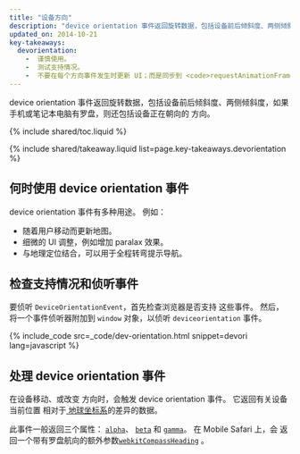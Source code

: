 ```yaml
---
title: "设备方向"
description: "device orientation 事件返回旋转数据，包括设备前后倾斜度、两侧倾斜度，如果手机或笔记本电脑有罗盘，则还包括设备正在朝向的 方向。"
updated_on: 2014-10-21
key-takeaways:
  devorientation: 
    -  谨慎使用。
    -  测试支持情况。
    -  不要在每个方向事件发生时更新 UI；而是同步到 <code>requestAnimationFrame。</code>
---
```


<p class="intro">
  device orientation 事件返回旋转数据，包括设备前后倾斜度、两侧倾斜度，如果手机或笔记本电脑有罗盘，则还包括设备正在朝向的 方向。
</p>

{% include shared/toc.liquid %}

{% include shared/takeaway.liquid list=page.key-takeaways.devorientation %}

## 何时使用 device orientation 事件

device orientation 事件有多种用途。  例如：

<ul>
  <li>随着用户移动而更新地图。</li>
  <li>细微的 UI 调整，例如增加 paralax 效果。</li>
  <li>与地理定位结合，可以用于全程转弯提示导航。</li>
</ul>

## 检查支持情况和侦听事件

要侦听 `DeviceOrientationEvent`，首先检查浏览器是否支持
这些事件。  然后，将一个事件侦听器附加到 `window` 
对象，以侦听 `deviceorientation` 事件。 

{% include_code src=_code/dev-orientation.html snippet=devori lang=javascript %}

## 处理 device orientation 事件

在设备移动、或改变
方向时，会触发 device orientation 事件。  它返回有关设备当前位置
相对于<a href="index.html#earth-coordinate-frame"> 
地球坐标系</a>的差异的数据。

此事件一般返回三个属性：
<a href="index.html#rotation-data">`alpha`</a>、
<a href="index.html#rotation-data">`beta`</a> 和 
<a href="index.html#rotation-data">`gamma`</a>。  在 Mobile Safari 上，会
返回一个带有罗盘航向的额外参数<a href="https://developer.apple.com/library/safari/documentation/SafariDOMAdditions/Reference/DeviceOrientationEventClassRef/DeviceOrientationEvent/DeviceOrientationEvent.html">`webkitCompassHeading`</a>
。


